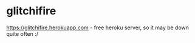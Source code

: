 # glitchifire

https://glitchifire.herokuapp.com - free heroku server, so it may be down quite often :/
